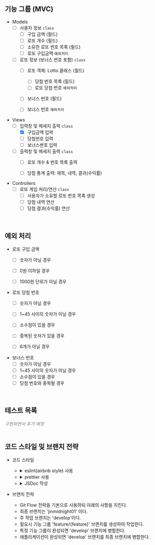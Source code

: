 ## 기능 그룹 (MVC)

* Models
    - [ ] 사용자 정보 `class`
        - [ ] 구입 금액 (필드)
        - [ ] 로또 개수 (필드)
        - [ ] 소유한 로또 번호 목록 (필드)
        - [ ] 로또 구입금액 `예외처리`
    - [ ] 로또 정보 (보너스 번호 포함) `class`
        - [ ] 로또 객체: Lotto 클래스 (필드)
          - [ ] 당첨 번호 목록 (필드)
          - [ ] 로또 당첨 번호 `예외처리`
        - [ ] 보너스 번호 (필드)
        - [ ] 보너스 번호 `예외처리`


* Views
    - [ ] 입력창 및 메세지 출력 `class`
        - [x] 구입금액 입력
        - [ ] 당첨번호 입력
        - [ ] 보너스번호 입력
    - [ ] 출력창 및 메세지 출력 `class`
        - [ ] 로또 개수 & 번호 목록 출력
        - [ ] 당첨 통계 출력: 제목, 내역, 결과(수익률)


* Controllers
    - [ ] 로또 게임 처리/연산 `class`
        - [ ] 사용자가 소유할 로또 번호 목록 생성
        - [ ] 당첨 내역 연산
        - [ ] 당첨 결과(수익률) 연산

<br/>

## 예외 처리
* 로또 구입 금액
  - [ ] 숫자가 아닐 경우
  - [ ] 0원 이하일 경우
  - [ ] 1000원 단위가 아닐 경우


* 로또 당첨 번호
  - [ ] 숫자가 아닐 경우
  - [ ] 1~45 사이의 숫자가 아닐 경우
  - [ ] 소수점이 있을 경우
  - [ ] 중복된 숫자가 있을 경우
  - [ ] 6개가 아닐 경우


* 보너스 번호
  - [ ] 숫자가 아닐 경우
  - [ ] 1~45 사이의 숫자가 아닐 경우
  - [ ] 소수점이 있을 경우
  - [ ] 당첨 번호와 중복될 경우

<br/>

## 테스트 목록
<div style="font-style: Italic; color: grey;">구현하면서 추가 예정</div>

<br/>

## 코드 스타일 및 브랜치 전략
* 코드 스타일
    - <details>
      <summary>eslint(airbnb style) 사용</summary>

      `npm init @eslint/config` 로 eslint를 설치한다.

      `npx install-peerdeps --dev eslint-config-airbnb` 로 airbnb eslint 설정 패키지를 설치한다.

      .eslintrc.cjs 파일을 생성하여 코드 스타일을 정의한다.

      test 코드를 위해 `jest : true` 를 기입한다.
  </details>

    - <details>
      <summary>prettier 사용</summary>

      `npm i -D prettier eslint-config-prettier` 로 prettier와 eslint-config-prettier를 설치한다.

      > `eslint-config-prettier`: prettier와 겹치는 eslint 룰을 비활성화한다.

      .eslintrc.cjs의 `extends : [...]` 에 `prettier` 를 추가한다.

      .prettierrc.cjs 파일을 생성한 후 prettier 규칙을 추가한다.
  </details>

    - <details>
      <summary>JSDoc 작성</summary>

      클래스, 함수, 변수의 문서화 및 타입을 명확히 하기 위해 JSDoc을 작성한다.

      ```js
      /**
       * 두 숫자의 합을 연산하는 함수
       * @param {number} a
       * @param {number} b
       * @returns {number}
       */
      function sum(a, b) {
        return a + b;
      }
      ```
  </details>


* 브랜치 전략
    - Git Flow 전략을 기본으로 사용하되 아래의 사항을 지킨다.
    - 최종 브랜치는 'jinmidnight01' 이다.
    - 주 작업 브랜치는 'develop'이다.
    - 필요시 기능 그룹 'feature/{feature}' 브랜치를 생성하여 작업한다. 
    - 특정 기능 그룹이 완성되면 'develop' 브랜치에 병합한다.
    - 애플리케이션이 완성되면 'develop' 브랜치를 최종 브랜치에 병합한다.
